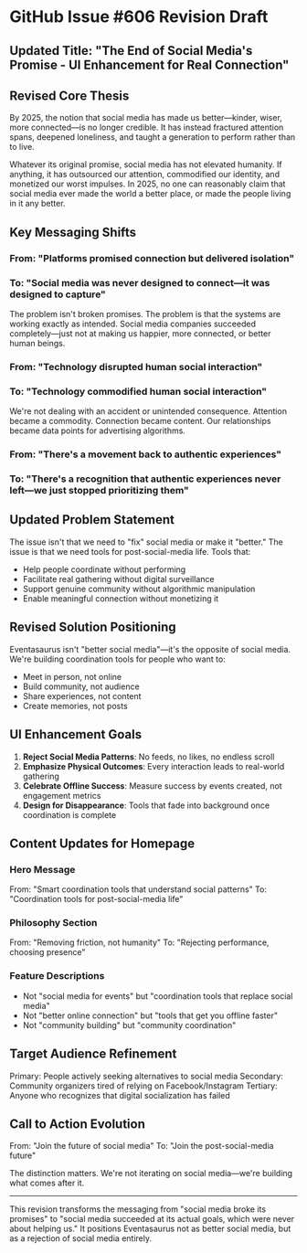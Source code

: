# GitHub Issue #606 Revision Draft

## Updated Title: "The End of Social Media's Promise - UI Enhancement for Real Connection"

## Revised Core Thesis

By 2025, the notion that social media has made us better—kinder, wiser, more connected—is no longer credible. It has instead fractured attention spans, deepened loneliness, and taught a generation to perform rather than to live.

Whatever its original promise, social media has not elevated humanity. If anything, it has outsourced our attention, commodified our identity, and monetized our worst impulses. In 2025, no one can reasonably claim that social media ever made the world a better place, or made the people living in it any better.

## Key Messaging Shifts

### From: "Platforms promised connection but delivered isolation"
### To: "Social media was never designed to connect—it was designed to capture"

The problem isn't broken promises. The problem is that the systems are working exactly as intended. Social media companies succeeded completely—just not at making us happier, more connected, or better human beings.

### From: "Technology disrupted human social interaction"  
### To: "Technology commodified human social interaction"

We're not dealing with an accident or unintended consequence. Attention became a commodity. Connection became content. Our relationships became data points for advertising algorithms.

### From: "There's a movement back to authentic experiences"
### To: "There's a recognition that authentic experiences never left—we just stopped prioritizing them"

## Updated Problem Statement

The issue isn't that we need to "fix" social media or make it "better." The issue is that we need tools for post-social-media life. Tools that:

- Help people coordinate without performing
- Facilitate real gathering without digital surveillance  
- Support genuine community without algorithmic manipulation
- Enable meaningful connection without monetizing it

## Revised Solution Positioning

Eventasaurus isn't "better social media"—it's the opposite of social media. We're building coordination tools for people who want to:

- Meet in person, not online
- Build community, not audience
- Share experiences, not content
- Create memories, not posts

## UI Enhancement Goals

1. **Reject Social Media Patterns**: No feeds, no likes, no endless scroll
2. **Emphasize Physical Outcomes**: Every interaction leads to real-world gathering
3. **Celebrate Offline Success**: Measure success by events created, not engagement metrics
4. **Design for Disappearance**: Tools that fade into background once coordination is complete

## Content Updates for Homepage

### Hero Message
From: "Smart coordination tools that understand social patterns"
To: "Coordination tools for post-social-media life"

### Philosophy Section  
From: "Removing friction, not humanity"
To: "Rejecting performance, choosing presence"

### Feature Descriptions
- Not "social media for events" but "coordination tools that replace social media"
- Not "better online connection" but "tools that get you offline faster"
- Not "community building" but "community coordination"

## Target Audience Refinement

Primary: People actively seeking alternatives to social media
Secondary: Community organizers tired of relying on Facebook/Instagram
Tertiary: Anyone who recognizes that digital socialization has failed

## Call to Action Evolution

From: "Join the future of social media"
To: "Join the post-social-media future"

The distinction matters. We're not iterating on social media—we're building what comes after it.

---

This revision transforms the messaging from "social media broke its promises" to "social media succeeded at its actual goals, which were never about helping us." It positions Eventasaurus not as better social media, but as a rejection of social media entirely.